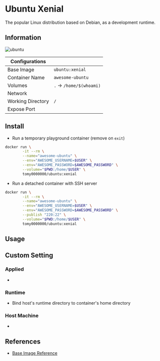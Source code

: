 # Ubuntu Xenial

The popular Linux distribution based on Debian, as a development runtime.

## Information

![ubuntu](https://github.com/tomy0000000/Docker-Registry/workflows/Ubuntu%20Xenial/badge.svg)

| Configurations    |                         |
| ----------------- | ----------------------- |
| Base Image        | `ubuntu:xenial`         |
| Container Name    | `awesome-ubuntu`        |
| Volumes           | `.` → `/home/$(whoami)` |
| Network           |                         |
| Working Directory | `/`                     |
| Expose Port       |                         |

## Install

* Run a temporary playground container (remove on `exit`)

```bash
docker run \
		-it --rm \
		--name="awesome-ubuntu" \
		--env="AWESOME_USERNAME=$USER" \
		--env="AWESOME_PASSWORD=$AWESOME_PASSWORD" \
		--volume="$PWD:/home/$USER" \
		tomy0000000/ubuntu:xenial
```

* Run a detached container with SSH server

```bash
docker run \
		-it --rm \
		--name="awesome-ubuntu" \
		--env="AWESOME_USERNAME=$USER" \
		--env="AWESOME_PASSWORD=$AWESOME_PASSWORD" \
		--publish "220:22" \
		--volume="$PWD:/home/$USER" \
		tomy0000000/ubuntu:xenial
```



## Usage




## Custom Setting

### Applied

* 

### Runtime

* Bind host's runtime directory to container's home directory

### Host Machine

* 

## References

* [Base Image Reference](https://hub.docker.com/_/ubuntu)
